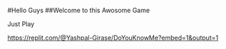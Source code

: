 #Hello Guys 
##Welcome to this Awosome Game

Just Play

https://replit.com/@Yashpal-Girase/DoYouKnowMe?embed=1&output=1

